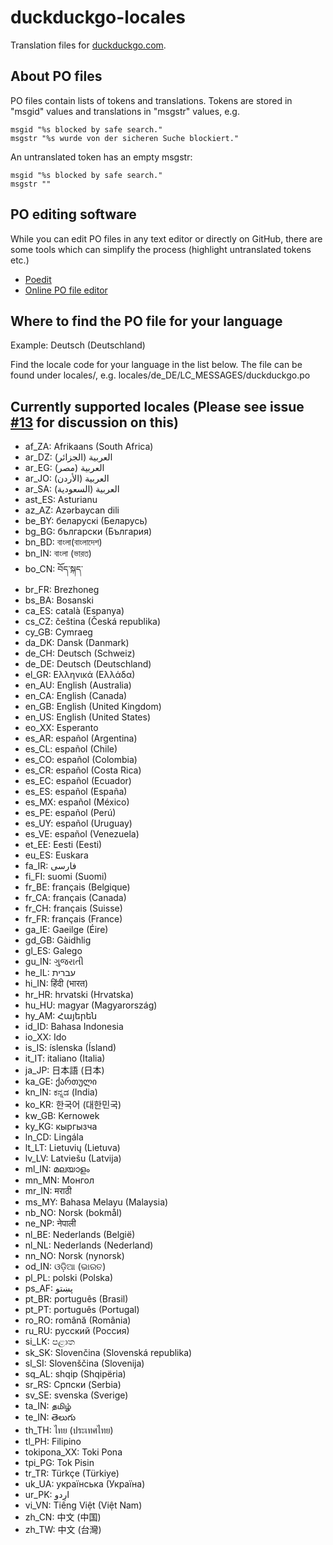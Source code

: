# duckduckgo-locales

Translation files for [duckduckgo.com](https://duckduckgo.com/).

## About PO files

PO files contain lists of tokens and translations. Tokens are stored in "msgid" values and translations in "msgstr" values, e.g.

```PO
msgid "%s blocked by safe search."
msgstr "%s wurde von der sicheren Suche blockiert."
```

An untranslated token has an empty msgstr:

```PO
msgid "%s blocked by safe search."
msgstr ""
```

## PO editing software

While you can edit PO files in any text editor or directly on GitHub, there are some tools which can simplify the process (highlight untranslated tokens etc.)

- [Poedit](https://poedit.net/)
- [Online PO file editor](https://localise.biz/free/poeditor)

## Where to find the PO file for your language

Example: Deutsch (Deutschland)

Find the locale code for your language in the list below. The file can be found under locales/, e.g. locales/de_DE/LC_MESSAGES/duckduckgo.po

## Currently supported locales (Please see issue [#13](https://github.com/duckduckgo/duckduckgo-locales/issues/13) for discussion on this)

- af_ZA: Afrikaans (South Africa)
- ar_DZ: العربية (الجزائر)
- ar_EG: العربية (مصر)
- ar_JO: العربية (الأردن)
- ar_SA: العربية (السعودية)
- ast_ES: Asturianu
- az_AZ: Azərbaycan dili
- be_BY: беларускі (Беларусь)
- bg_BG: български (България)
- bn_BD: বাংলা(বাংলাদেশ)
- bn_IN: বাংলা (ভারত)
- bo_CN: བོད་སྐད་
- br_FR: Brezhoneg
- bs_BA: Bosanski
- ca_ES: català (Espanya)
- cs_CZ: čeština (Česká republika)
- cy_GB: Cymraeg
- da_DK: Dansk (Danmark)
- de_CH: Deutsch (Schweiz)
- de_DE: Deutsch (Deutschland)
- el_GR: Ελληνικά (Ελλάδα)
- en_AU: English (Australia)
- en_CA: English (Canada)
- en_GB: English (United Kingdom)
- en_US: English (United States)
- eo_XX: Esperanto
- es_AR: español (Argentina)
- es_CL: español (Chile)
- es_CO: español (Colombia)
- es_CR: español (Costa Rica)
- es_EC: español (Ecuador)
- es_ES: español (España)
- es_MX: español (México)
- es_PE: español (Perú)
- es_UY: español (Uruguay)
- es_VE: español (Venezuela)
- et_EE: Eesti (Eesti)
- eu_ES: Euskara
- fa_IR: فارسی
- fi_FI: suomi (Suomi)
- fr_BE: français (Belgique)
- fr_CA: français (Canada)
- fr_CH: français (Suisse)
- fr_FR: français (France)
- ga_IE: Gaeilge (Éire)
- gd_GB: Gàidhlig
- gl_ES: Galego
- gu_IN: ગુજરાતી
- he_IL: עברית‏
- hi_IN: हिंदी (भारत)
- hr_HR: hrvatski (Hrvatska)
- hu_HU: magyar (Magyarország)
- hy_AM: Հայերեն
- id_ID: Bahasa Indonesia
- io_XX: Ido
- is_IS: íslenska (Ísland)
- it_IT: italiano (Italia)
- ja_JP: 日本語 (日本)
- ka_GE: ქართული
- kn_IN: ಕನ್ನಡ (India)
- ko_KR: 한국어 (대한민국)
- kw_GB: Kernowek
- ky_KG: кыргызча
- ln_CD: Lingála
- lt_LT: Lietuvių (Lietuva)
- lv_LV: Latviešu (Latvija)
- ml_IN: മലയാളം
- mn_MN: Монгол
- mr_IN: मराठी
- ms_MY: Bahasa Melayu (Malaysia)
- nb_NO: Norsk (bokmål)
- ne_NP: नेपाली
- nl_BE: Nederlands (België)
- nl_NL: Nederlands (Nederland)
- nn_NO: Norsk (nynorsk)
- od_IN: ଓଡ଼ିଆ (ଭାରତ)
- pl_PL: polski (Polska)
- ps_AF: پښتو
- pt_BR: português (Brasil)
- pt_PT: português (Portugal)
- ro_RO: română (România)
- ru_RU: русский (Россия)
- si_LK: පළාත
- sk_SK: Slovenčina (Slovenská republika)
- sl_SI: Slovenščina (Slovenija)
- sq_AL: shqip (Shqipëria)
- sr_RS: Српски (Serbia)
- sv_SE: svenska (Sverige)
- ta_IN: தமிழ்
- te_IN: తెలుగు
- th_TH: ไทย (ประเทศไทย)
- tl_PH: Filipino
- tokipona_XX: Toki Pona
- tpi_PG: Tok Pisin
- tr_TR: Türkçe (Türkiye)
- uk_UA: українська (Україна)
- ur_PK: اردو
- vi_VN: Tiếng Việt (Việt Nam)
- zh_CN: 中文 (中国)
- zh_TW: 中文 (台灣)
